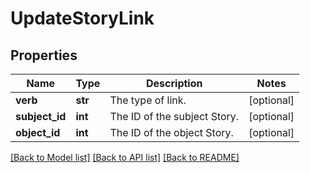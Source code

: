 # UpdateStoryLink

## Properties
Name | Type | Description | Notes
------------ | ------------- | ------------- | -------------
**verb** | **str** | The type of link. | [optional] 
**subject_id** | **int** | The ID of the subject Story. | [optional] 
**object_id** | **int** | The ID of the object Story. | [optional] 

[[Back to Model list]](../README.md#documentation-for-models) [[Back to API list]](../README.md#documentation-for-api-endpoints) [[Back to README]](../README.md)

